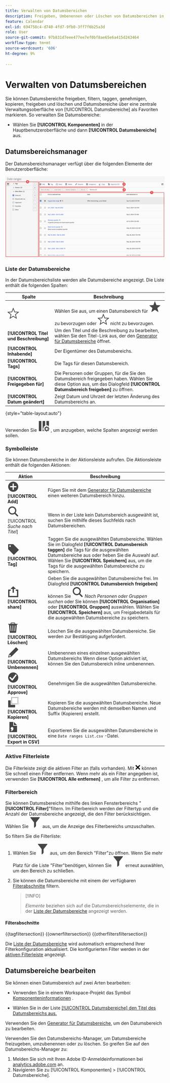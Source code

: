 ```yaml
---
title: Verwalten von Datumsbereichen
description: Freigeben, Umbenennen oder Löschen von Datumsbereichen in Analysis Workspace.
feature: Calendar
exl-id: 694758c4-d740-4fd7-9fb0-3ff7f6b25a3d
role: User
source-git-commit: 97b831d7eee477ee7ef0bf8ae65e6a415d243464
workflow-type: tm+mt
source-wordcount: '606'
ht-degree: 9%

---
```


# Verwalten von Datumsbereichen


Sie können Datumsbereiche freigeben, filtern, taggen, genehmigen, kopieren, freigeben und löschen und Datumsbereiche über eine zentrale Verwaltungsoberfläche von [!UICONTROL Datumsbereiche] als Favoriten markieren. So verwalten Sie Datumsbereiche:

* Wählen Sie **[!UICONTROL Komponenten]** in der Hauptbenutzeroberfläche und dann **[!UICONTROL Datumsbereiche]** aus.


## Datumsbereichsmanager

Der Datumsbereichsmanager verfügt über die folgenden Elemente der Benutzeroberfläche:

![Benutzeroberfläche für Datumsbereiche](assets/date-ranges-manager.png)

### Liste der Datumsbereiche

In der Datumsbereichsliste werden alle Datumsbereiche angezeigt. Die Liste enthält die folgenden Spalten:

| Spalte | Beschreibung |
| --- | --- | 
| ![StarOutline](/help/assets/icons/StarOutline.svg) | Wählen Sie aus, um einen Datumsbereich für ![Star](/help/assets/icons/Star.svg) zu bevorzugen oder ![StarOutline](/help/assets/icons/StarOutline.svg) nicht zu bevorzugen. |
| **[!UICONTROL Titel und Beschreibung]** | Um den Titel und die Beschreibung zu bearbeiten, wählen Sie den Titel-Link aus, der den [Generator für Datumsbereiche](/help/components/date-ranges/create.md#date-range-builder) öffnet. |
| **[!UICONTROL Inhabende]** | Der Eigentümer des Datumsbereichs. |
| **[!UICONTROL Tags]** | Die Tags für diesen Datumsbereich. |
| **[!UICONTROL Freigegeben für]** | Die Personen oder Gruppen, für die Sie den Datumsbereich freigegeben haben. Wählen Sie diese Option aus, um das Dialogfeld **[!UICONTROL Datumsbereich freigeben]** zu öffnen. |
| **[!UICONTROL Datum geändert]** | Zeigt Datum und Uhrzeit der letzten Änderung des Datumsbereichs an. |

{style="table-layout:auto"}

Verwenden Sie ![ColumnSetting](/help/assets/icons/ColumnSetting.svg) , um anzugeben, welche Spalten angezeigt werden sollen.

### Symbolleiste

Sie können Datumsbereiche in der Aktionsleiste aufrufen. Die Aktionsleiste enthält die folgenden Aktionen:

| Aktion | Beschreibung |
|---|---|
| ![AddCircle](/help/assets/icons/AddCircle.svg) **[!UICONTROL Add]** | Fügen Sie mit dem [Generator für Datumsbereiche](create.md#date-range-builder) einen weiteren Datumsbereich hinzu. |
| ![Suche](/help/assets/icons/Search.svg) [!UICONTROL *Suche nach Titel*] | Wenn in der Liste kein Datumsbereich ausgewählt ist, suchen Sie mithilfe dieses Suchfelds nach Datumsbereichen. |
| ![Beschriftung](/help/assets/icons/Label.svg) **[!UICONTROL Tag]** | Taggen Sie die ausgewählten Datumsbereiche. Wählen Sie im Dialogfeld **[!UICONTROL Datumsbereich taggen]** die Tags für die ausgewählten Datumsbereiche aus oder heben Sie die Auswahl auf. Wählen Sie **[!UICONTROL Speichern]** aus, um die Tags für die ausgewählten Datumsbereiche zu speichern. |
| ![share](/help/assets/icons/ShareAlt.svg) **[!UICONTROL share]** | Geben Sie die ausgewählten Datumsbereiche frei. Im Dialogfeld **[!UICONTROL Datumsbereich freigeben]** können Sie ![Suchen](/help/assets/icons/Search.svg) *Nach Personen oder Gruppen suchen* oder Sie können **[!UICONTROL Organisation]** oder **[!UICONTROL Gruppen]** auswählen. Wählen Sie **[!UICONTROL Speichern]** aus, um Freigabedetails für die ausgewählten Datumsbereiche zu speichern. |
| ![Löschen](/help/assets/icons/Delete.svg) **[!UICONTROL Löschen]** | Löschen Sie die ausgewählten Datumsbereiche. Sie werden zur Bestätigung aufgefordert. |
| ![Bearbeiten](/help/assets/icons/Edit.svg) **[!UICONTROL Umbenennen]** | Umbenennen eines einzelnen ausgewählten Datumsbereichs Wenn diese Option aktiviert ist, können Sie den Datumsbereich inline umbenennen. |
| ![CheckmarkCircle](/help/assets/icons/CheckmarkCircle.svg) **[!UICONTROL Approve]** | Genehmigen Sie die ausgewählten Datumsbereiche. |
| ![Kopieren](/help/assets/icons/Copy.svg) **[!UICONTROL Kopieren]** | Kopieren Sie die ausgewählten Datumsbereiche. Neue Datumsbereiche werden mit demselben Namen und Suffix (Kopieren) erstellt. |
| ![FileCSV](/help/assets/icons/FileCSV.svg) **[!UICONTROL Export in CSV]** | Exportieren Sie die ausgewählten Datumsbereiche in eine `Date ranges List.csv` -Datei. |

### Aktive Filterleiste

Die Filterleiste zeigt die aktiven Filter an (falls vorhanden). Mit ![CrossSize75](/help/assets/icons/CrossSize75.svg) können Sie schnell einen Filter entfernen. Wenn mehr als ein Filter angegeben ist, verwenden Sie **[!UICONTROL Alle entfernen]** , um alle Filter zu entfernen.

### Filterbereich

Sie können Datumsbereiche mithilfe des linken Fensterbereichs &quot;**[!UICONTROL Filter]**&quot;filtern. Im Filterbereich werden der Filtertyp und die Anzahl der Datumsbereiche angezeigt, die den Filter berücksichtigen. Wählen Sie ![Filter](/help/assets/icons/Filter.svg) aus, um die Anzeige des Filterbereichs umzuschalten.

So filtern Sie die Filterliste:

1. Wählen Sie ![Filter](/help/assets/icons/Filter.svg) aus, um den Bereich &quot;Filter&quot;zu öffnen. Wenn Sie mehr Platz für die Liste &quot;Filter&quot;benötigen, können Sie ![Filter](/help/assets/icons/Filter.svg) erneut auswählen, um den Bereich zu schließen.
1. Sie können die Datumsbereiche mit einem der verfügbaren [Filterabschnitte](#filter-sections) filtern.

   >[!INFO]
   >
   >*Elemente* beziehen sich auf die Datumsbereichselemente, die in der [Liste der Datumsbereiche](#date-ranges-list) angezeigt werden.
   > 

#### Filterabschnitte

{{tagfiltersection}}
{{ownerfiltersection}}
{{otherfiltersfiltersection}}


Die [Liste der Datumsbereiche](#date-ranges-list) wird automatisch entsprechend Ihrer Filterkonfiguration aktualisiert. Die konfigurierten Filter werden in der [aktiven Filterleiste](#active-filter-bar) angezeigt.


## Datumsbereiche bearbeiten

Sie können einen Datumsbereich auf zwei Arten bearbeiten:

* Verwenden Sie in einem Workspace-Projekt das Symbol [Komponenteninformationen](/help/components/use-components-in-workspace.md#component-info) .

* Wählen Sie in der Liste [[!UICONTROL Datumsbereiche] den Titel des Datumsbereichs aus.](#date-ranges-list)

Verwenden Sie den [Generator für Datumsbereiche](/help/components/date-ranges/create.md#date-range-builder), um den Datumsbereich zu bearbeiten.




Verwenden Sie den Datumsbereichs-Manager, um Datumsbereiche freizugeben, umzubenennen oder zu löschen. So greifen Sie auf den Datumsbereichs-Manager zu:

1. Melden Sie sich mit Ihren Adobe ID-Anmeldeinformationen bei [analytics.adobe.com](https://analytics.adobe.com) an.
1. Navigieren Sie zu [!UICONTROL Komponenten] > [!UICONTROL Datumsbereiche].


<!--

## Interface

![Date Ranges with Example range highlighted.](../assets/date-range-ui.png)

The date range manager includes the following options:

* **Add**: Create a new date range. See [create a date range](create.md) for more information.
* **Search by title**: Search for a date range by title. Results are filtered based on text entered here.
* **Filter**: Filter date ranges using the left column. You can filter by custom tag, owner, created by you, your favorites, approved, or shared with you. You can also search for desired filters.
* **Favorite**: Click the ![star](../assets/star.png) icon next to a date range to add it to your favorites.
* **Customize columns**: Click the ![columns](../assets/columns.png) icon to show or hide columns in the date range manager.

Click the checkbox next to one or more date ranges for more options.

* **Tag**: Apply a tag to all selected date ranges. Tags help you organize date ranges, and let you filter them using the left column.
* **Share**: Share a date range to other Experience Cloud users. If you are a product administrator, you can also share to the entire organization or groups. Date ranges that are shared to other users in your organization include a ![shared](../assets/shared.png) icon next to the title.
* **Delete**: Permanently delete the selected date range(s).
* **Rename**: If a single date range is selected, you can change its title.
* **Approve**: If you are a product admin, you can add a stamp of approval to a date range. Approved date ranges inform users in your organization that they are 'official', differentiating them from date ranges created by other users in your organization. Approved date ranges include a ![approved](../assets/approved.png) icon next to the title.
* **Unapprove**: If you are a product admin and select a date range that is already approved, you can unapprove it.
* **Copy**: Create a copy of the selected date range(s). Copying date ranges appends `(Copy)` to the end of the title of the newly copied date range(s).
* **Export to CSV**: Exports all selected date ranges into a CSV file. Columns in the resulting CSV file include all visible columns in the date range manager.
-->